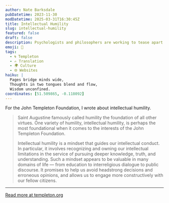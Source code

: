 ```yaml
---
author: Nate Barksdale
pubDatetime: 2023-11-30
modDatetime: 2025-03-31T16:30:45Z
title: Intellectual Humility
slug: intellectual-humility
featured: false
draft: false
description: Psychologists and philosophers are working to tease apart the ways we respond to new ideas and information — and the possible benefits of intellectual humility.
emoji: 🤔
tags:
  - 🌀 Templeton
  - ✍️ Translation
  - 🌍 Culture
  - 🌐 Websites
haiku: |
  Pages bridge minds wide,  
  Thoughts in two tongues blend and flow,  
  Wisdom unconfined.
coordinates: [51.509865, -0.118092]
---
```


For the John Templeton Foundation, I wrote about intellectual humility.

> Saint Augustine famously called humility the foundation of all other virtues. One variety of humility, intellectual humility, is perhaps the most foundational when it comes to the interests of the John Templeton Foundation.
>
> Intellectual humility is a mindset that guides our intellectual conduct. In particular, it involves recognizing and owning our intellectual limitations in the service of pursuing deeper knowledge, truth, and understanding. Such a mindset appears to be valuable in many domains of life — from education to interreligious dialogue to public discourse. It promises to help us avoid headstrong decisions and erroneous opinions, and allows us to engage more constructively with our fellow citizens.

---

[Read more at templeton.org](https://www.templeton.org/discoveries/intellectual-humility)
